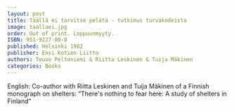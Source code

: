 ```yaml
---
layout: post
title: Täällä ei tarvitse pelätä - tutkimus turvakodeista
image: taallaei.jpg
order: Out of print. Loppuunmyyty.
ISBN: 951-9227-00-8
published: Helsinki 1982
publisher: Ensi Kotien Liitto
authors: Teuvo Peltoniemi & Riitta Leskinen & Tuija Mäkinen
categories: Books
---
```

English: Co-author with Riitta Leskinen and Tuija Mäkinen of a Finnish monograph on shelters: “There's nothing to fear here: A study of shelters in Finland”


